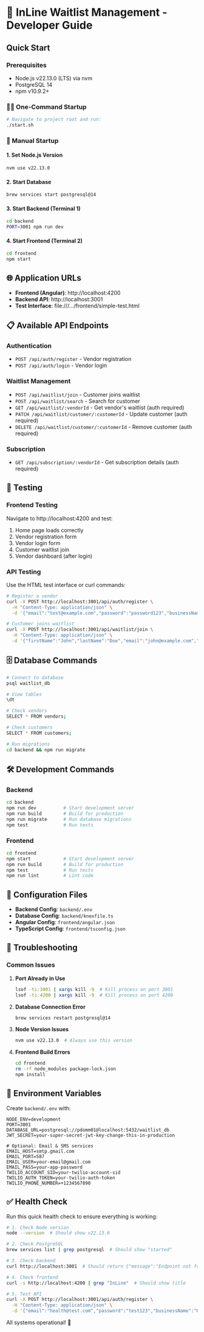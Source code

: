 # 🚀 InLine Waitlist Management - Developer Guide

## Quick Start

### Prerequisites
- Node.js v22.13.0 (LTS) via nvm
- PostgreSQL 14
- npm v10.9.2+

### 🏃‍♂️ One-Command Startup
```bash
# Navigate to project root and run:
./start.sh
```

### 🔧 Manual Startup

#### 1. Set Node.js Version
```bash
nvm use v22.13.0
```

#### 2. Start Database
```bash
brew services start postgresql@14
```

#### 3. Start Backend (Terminal 1)
```bash
cd backend
PORT=3001 npm run dev
```

#### 4. Start Frontend (Terminal 2)
```bash
cd frontend
npm start
```

## 🌐 Application URLs

- **Frontend (Angular)**: http://localhost:4200
- **Backend API**: http://localhost:3001
- **Test Interface**: file:///.../frontend/simple-test.html

## 📋 Available API Endpoints

### Authentication
- `POST /api/auth/register` - Vendor registration
- `POST /api/auth/login` - Vendor login

### Waitlist Management
- `POST /api/waitlist/join` - Customer joins waitlist
- `POST /api/waitlist/search` - Search for customer
- `GET /api/waitlist/:vendorId` - Get vendor's waitlist (auth required)
- `PATCH /api/waitlist/customer/:customerId` - Update customer (auth required)
- `DELETE /api/waitlist/customer/:customerId` - Remove customer (auth required)

### Subscription
- `GET /api/subscription/:vendorId` - Get subscription details (auth required)

## 🧪 Testing

### Frontend Testing
Navigate to http://localhost:4200 and test:
1. Home page loads correctly
2. Vendor registration form
3. Vendor login form
4. Customer waitlist join
5. Vendor dashboard (after login)

### API Testing
Use the HTML test interface or curl commands:

```bash
# Register a vendor
curl -X POST http://localhost:3001/api/auth/register \
  -H "Content-Type: application/json" \
  -d '{"email":"test@example.com","password":"password123","businessName":"Test Business","contactName":"Test User","phone":"+1234567890","subscriptionPlan":"basic"}'

# Customer joins waitlist
curl -X POST http://localhost:3001/api/waitlist/join \
  -H "Content-Type: application/json" \
  -d '{"firstName":"John","lastName":"Doe","email":"john@example.com","phone":"+1987654321","vendorId":1}'
```

## 🗄️ Database Commands

```bash
# Connect to database
psql waitlist_db

# View tables
\dt

# Check vendors
SELECT * FROM vendors;

# Check customers
SELECT * FROM customers;

# Run migrations
cd backend && npm run migrate
```

## 🛠️ Development Commands

### Backend
```bash
cd backend
npm run dev          # Start development server
npm run build        # Build for production
npm run migrate      # Run database migrations
npm test             # Run tests
```

### Frontend
```bash
cd frontend
npm start            # Start development server
npm run build        # Build for production
npm test             # Run tests
npm run lint         # Lint code
```

## 🔧 Configuration Files

- **Backend Config**: `backend/.env`
- **Database Config**: `backend/knexfile.ts`
- **Angular Config**: `frontend/angular.json`
- **TypeScript Config**: `frontend/tsconfig.json`

## 🚨 Troubleshooting

### Common Issues

1. **Port Already in Use**
   ```bash
   lsof -ti:3001 | xargs kill -9  # Kill process on port 3001
   lsof -ti:4200 | xargs kill -9  # Kill process on port 4200
   ```

2. **Database Connection Error**
   ```bash
   brew services restart postgresql@14
   ```

3. **Node Version Issues**
   ```bash
   nvm use v22.13.0  # Always use this version
   ```

4. **Frontend Build Errors**
   ```bash
   cd frontend
   rm -rf node_modules package-lock.json
   npm install
   ```

## 📝 Environment Variables

Create `backend/.env` with:
```env
NODE_ENV=development
PORT=3001
DATABASE_URL=postgresql://pdomm01@localhost:5432/waitlist_db
JWT_SECRET=your-super-secret-jwt-key-change-this-in-production

# Optional: Email & SMS services
EMAIL_HOST=smtp.gmail.com
EMAIL_PORT=587
EMAIL_USER=your-email@gmail.com
EMAIL_PASS=your-app-password
TWILIO_ACCOUNT_SID=your-twilio-account-sid
TWILIO_AUTH_TOKEN=your-twilio-auth-token
TWILIO_PHONE_NUMBER=+1234567890
```

## ✅ Health Check

Run this quick health check to ensure everything is working:

```bash
# 1. Check Node version
node --version  # Should show v22.13.0

# 2. Check PostgreSQL
brew services list | grep postgresql  # Should show "started"

# 3. Check backend
curl http://localhost:3001  # Should return {"message":"Endpoint not found"}

# 4. Check frontend  
curl -s http://localhost:4200 | grep "InLine"  # Should show title

# 5. Test API
curl -X POST http://localhost:3001/api/auth/register \
  -H "Content-Type: application/json" \
  -d '{"email":"health@test.com","password":"test123","businessName":"Health Check","contactName":"Test","phone":"+1111111111","subscriptionPlan":"basic"}'
```

All systems operational! 🎉
